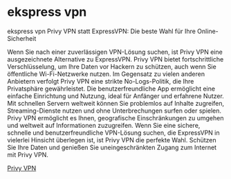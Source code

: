 # ekspress vpn
ekspress vpn
Privy VPN statt ExpressVPN: Die beste Wahl für Ihre Online-Sicherheit

Wenn Sie nach einer zuverlässigen VPN-Lösung suchen, ist Privy VPN eine ausgezeichnete Alternative zu ExpressVPN. Privy VPN bietet fortschrittliche Verschlüsselung, um Ihre Daten vor Hackern zu schützen, auch wenn Sie öffentliche Wi-Fi-Netzwerke nutzen. Im Gegensatz zu vielen anderen Anbietern verfolgt Privy VPN eine strikte No-Logs-Politik, die Ihre Privatsphäre gewährleistet. Die benutzerfreundliche App ermöglicht eine einfache Einrichtung und Nutzung, ideal für Anfänger und erfahrene Nutzer. Mit schnellen Servern weltweit können Sie problemlos auf Inhalte zugreifen, Streaming-Dienste nutzen und ohne Unterbrechungen surfen oder spielen. Privy VPN ermöglicht es Ihnen, geografische Einschränkungen zu umgehen und weltweit auf Informationen zuzugreifen. Wenn Sie eine sichere, schnelle und benutzerfreundliche VPN-Lösung suchen, die ExpressVPN in vielerlei Hinsicht überlegen ist, ist Privy VPN die perfekte Wahl. Schützen Sie Ihre Daten und genießen Sie uneingeschränkten Zugang zum Internet mit Privy VPN.

[Privy VPN](https://play.google.com/store/apps/details?id=com.privy.proxy)





